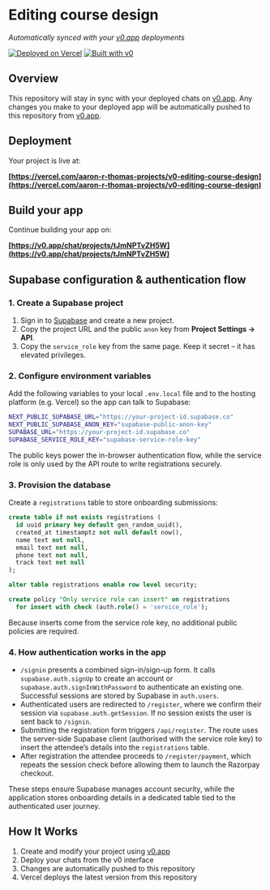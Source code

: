 # Editing course design

*Automatically synced with your [v0.app](https://v0.app) deployments*

[![Deployed on Vercel](https://img.shields.io/badge/Deployed%20on-Vercel-black?style=for-the-badge&logo=vercel)](https://vercel.com/aaron-r-thomas-projects/v0-editing-course-design)
[![Built with v0](https://img.shields.io/badge/Built%20with-v0.app-black?style=for-the-badge)](https://v0.app/chat/projects/tJmNPTvZH5W)

## Overview

This repository will stay in sync with your deployed chats on [v0.app](https://v0.app).
Any changes you make to your deployed app will be automatically pushed to this repository from [v0.app](https://v0.app).

## Deployment

Your project is live at:

**[https://vercel.com/aaron-r-thomas-projects/v0-editing-course-design](https://vercel.com/aaron-r-thomas-projects/v0-editing-course-design)**

## Build your app

Continue building your app on:

**[https://v0.app/chat/projects/tJmNPTvZH5W](https://v0.app/chat/projects/tJmNPTvZH5W)**

## Supabase configuration & authentication flow

### 1. Create a Supabase project

1. Sign in to [Supabase](https://supabase.com/) and create a new project.
2. Copy the project URL and the public `anon` key from **Project Settings → API**.
3. Copy the `service_role` key from the same page. Keep it secret – it has elevated privileges.

### 2. Configure environment variables

Add the following variables to your local `.env.local` file and to the hosting platform (e.g. Vercel) so the app can talk to Supabase:

```bash
NEXT_PUBLIC_SUPABASE_URL="https://your-project-id.supabase.co"
NEXT_PUBLIC_SUPABASE_ANON_KEY="supabase-public-anon-key"
SUPABASE_URL="https://your-project-id.supabase.co"
SUPABASE_SERVICE_ROLE_KEY="supabase-service-role-key"
```

The public keys power the in-browser authentication flow, while the service role is only used by the API route to write registrations securely.

### 3. Provision the database

Create a `registrations` table to store onboarding submissions:

```sql
create table if not exists registrations (
  id uuid primary key default gen_random_uuid(),
  created_at timestamptz not null default now(),
  name text not null,
  email text not null,
  phone text not null,
  track text not null
);

alter table registrations enable row level security;

create policy "Only service role can insert" on registrations
  for insert with check (auth.role() = 'service_role');
```

Because inserts come from the service role key, no additional public policies are required.

### 4. How authentication works in the app

* `/signin` presents a combined sign-in/sign-up form. It calls `supabase.auth.signUp` to create an account or `supabase.auth.signInWithPassword` to authenticate an existing one. Successful sessions are stored by Supabase in `auth.users`.
* Authenticated users are redirected to `/register`, where we confirm their session via `supabase.auth.getSession`. If no session exists the user is sent back to `/signin`.
* Submitting the registration form triggers `/api/register`. The route uses the server-side Supabase client (authorised with the service role key) to insert the attendee’s details into the `registrations` table.
* After registration the attendee proceeds to `/register/payment`, which repeats the session check before allowing them to launch the Razorpay checkout.

These steps ensure Supabase manages account security, while the application stores onboarding details in a dedicated table tied to the authenticated user journey.

## How It Works

1. Create and modify your project using [v0.app](https://v0.app)
2. Deploy your chats from the v0 interface
3. Changes are automatically pushed to this repository
4. Vercel deploys the latest version from this repository